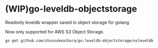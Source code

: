 # (WIP)go-leveldb-objectstorage
Readonly leveldb wrapper saved in object storage for golang

Now only supported for AWS S3 Object Storage.

```
go get github.com/shunsukeaihara/go-leveldb-objectstorage/osleveldb
```